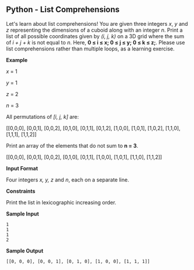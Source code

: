 ## Python - List Comprehensions

Let's learn about list comprehensions! You are given three integers  *x*, *y* and *z* representing the dimensions of a cuboid along with an integer *n*. Print a list of all possible coordinates given by *(i, j, k)* on a 3D grid where the sum of *i + j + k* is not equal to *n*. Here, **0 ≤ i ≤ x; 0 ≤ j ≤ y; 0 ≤ k ≤ z;**. Please use list comprehensions rather than multiple loops, as a learning exercise.

**Example**

*x* = 1

*y* = 1

*z* = 2

*n* = 3

All permutations of *[i, j, k]* are:

[[0,0,0], [0,0,1], [0,0,2], [0,1,0], [0,1,1], [0,1,2], [1,0,0], [1,0,1], [1,0,2], [1,1,0], [1,1,1], [1,1,2]]

Print an array of the elements that do not sum to **n = 3**.

[[0,0,0], [0,0,1], [0,0,2], [0,1,0], [0,1,1], [1,0,0], [1,0,1], [1,1,0], [1,1,2]]

**Input Format**

Four integers *x, y, z* and *n*, each on a separate line.

**Constraints**

Print the list in lexicographic increasing order.

**Sample Input**

```
1
1
1
2
```

**Sample Output**

```
[[0, 0, 0], [0, 0, 1], [0, 1, 0], [1, 0, 0], [1, 1, 1]]
```